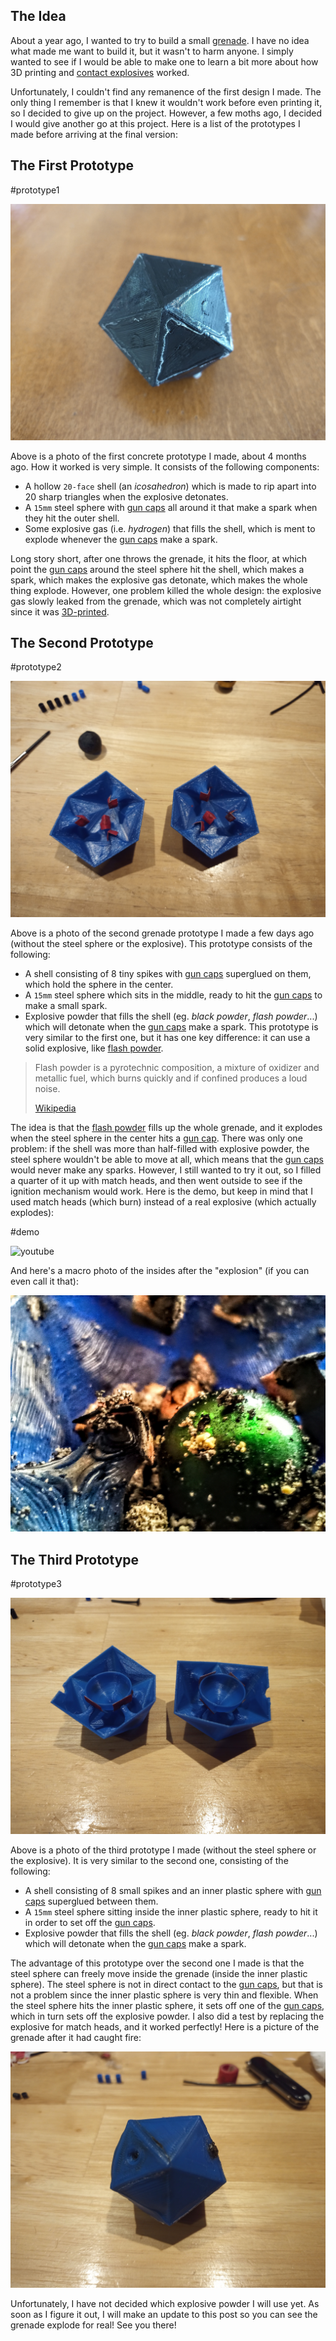 ## The Idea

About a year ago, I wanted to try to build a small [grenade](https://en.wikipedia.org/wiki/Grenade). I have no idea what made me want to build it, but it wasn't to harm anyone. I simply wanted to see if I would be able to make one to learn a bit more about how 3D printing and [contact explosives](https://en.wikipedia.org/wiki/Contact_explosive) worked.

Unfortunately, I couldn't find any remanence of the first design I made. The only thing I remember is that I knew it wouldn't work before even printing it, so I decided to give up on the project. However, a few moths ago, I decided I would give another go at this project. Here is a list of the prototypes I made before arriving at the final version:

## The First Prototype

#prototype1

![first grenade prototype](./IMG_20200625_162209_0.jpg)

Above is a photo of the first concrete prototype I made, about 4 months ago. How it worked is very simple. It consists of the following components:

- A hollow `20-face` shell (an _icosahedron_) which is made to rip apart into 20 sharp triangles when the explosive detonates.
- A `15mm` steel sphere with [gun caps](https://www.google.ca/search?q=paper+gun+caps&safe=strict&tbm=isch) all around it that make a spark when they hit the outer shell.
- Some explosive gas (i.e. _hydrogen_) that fills the shell, which is ment to explode whenever the [gun caps](https://www.google.ca/search?q=paper+gun+caps&safe=strict&tbm=isch) make a spark.

Long story short, after one throws the grenade, it hits the floor, at which point the [gun caps](https://www.google.ca/search?q=paper+gun+caps&safe=strict&tbm=isch) around the steel sphere hit the shell, which makes a spark, which makes the explosive gas detonate, which makes the whole thing explode. However, one problem killed the whole design: the explosive gas slowly leaked from the grenade, which was not completely airtight since it was [3D-printed](https://en.wikipedia.org/wiki/3D_printing).

## The Second Prototype

#prototype2

![second grenade prototype](./IMG_20200621_150824_3.jpg)

Above is a photo of the second grenade prototype I made a few days ago (without the steel sphere or the explosive). This prototype consists of the following:

- A shell consisting of 8 tiny spikes with [gun caps](https://www.google.ca/search?q=paper+gun+caps&safe=strict&tbm=isch) superglued on them, which hold the sphere in the center.
- A `15mm` steel sphere which sits in the middle, ready to hit the [gun caps](https://www.google.ca/search?q=paper+gun+caps&safe=strict&tbm=isch) to make a small spark.
- Explosive powder that fills the shell (eg. _black powder_, _flash powder_...) which will detonate when the [gun caps](https://www.google.ca/search?q=paper+gun+caps&safe=strict&tbm=isch) make a spark.
  This prototype is very similar to the first one, but it has one key difference: it can use a solid explosive, like [flash powder](https://en.wikipedia.org/wiki/Flash_powder).

> Flash powder is a pyrotechnic composition, a mixture of oxidizer and metallic fuel, which burns quickly and if confined produces a loud noise.
>
> [Wikipedia](https://en.wikipedia.org/wiki/Flash_powder)

The idea is that the [flash powder](https://en.wikipedia.org/wiki/Flash_powder) fills up the whole grenade, and it explodes when the steel sphere in the center hits a [gun cap](https://www.google.ca/search?q=paper+gun+caps&safe=strict&tbm=isch). There was only one problem: if the shell was more than half-filled with explosive powder, the steel sphere wouldn't be able to move at all, which means that the [gun caps](https://www.google.ca/search?q=paper+gun+caps&safe=strict&tbm=isch) would never make any sparks. However, I still wanted to try it out, so I filled a quarter of it up with match heads, and then went outside to see if the ignition mechanism would work. Here is the demo, but keep in mind that I used match heads (which burn) instead of a real explosive (which actually explodes):

#demo

![youtube](https://www.youtube.com/embed/KWI7b-ATx7Q)

And here's a macro photo of the insides after the "explosion" (if you can even call it that):

![second grenade prototype after explosion](./IMG_20200621_155247_9.jpg)

## The Third Prototype

#prototype3

![third grenade prototype](./IMG_20200625_191507_1.jpg)

Above is a photo of the third prototype I made (without the steel sphere or the explosive). It is very similar to the second one, consisting of the following:

- A shell consisting of 8 small spikes and an inner plastic sphere with [gun caps](https://www.google.ca/search?q=paper+gun+caps&safe=strict&tbm=isch) superglued between them.
- A `15mm` steel sphere sitting inside the inner plastic sphere, ready to hit it in order to set off the [gun caps](https://www.google.ca/search?q=paper+gun+caps&safe=strict&tbm=isch).
- Explosive powder that fills the shell (eg. _black powder_, _flash powder_...) which will detonate when the [gun caps](https://www.google.ca/search?q=paper+gun+caps&safe=strict&tbm=isch) make a spark.

The advantage of this prototype over the second one I made is that the steel sphere can freely move inside the grenade (inside the inner plastic sphere). The steel sphere is not in direct contact to the [gun caps](https://www.google.ca/search?q=paper+gun+caps&safe=strict&tbm=isch), but that is not a problem since the inner plastic sphere is very thin and flexible. When the steel sphere hits the inner plastic sphere, it sets off one of the [gun caps](https://www.google.ca/search?q=paper+gun+caps&safe=strict&tbm=isch), which in turn sets off the explosive powder. I also did a test by replacing the explosive for match heads, and it worked perfectly! Here is a picture of the grenade after it had caught fire:

![third grenade prototype after it caught fire](./IMG_20200627_201009_3.jpg)

Unfortunately, I have not decided which explosive powder I will use yet. As soon as I figure it out, I will make an update to this post so you can see the grenade explode for real! See you there!
